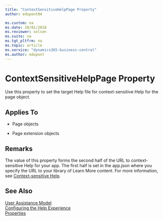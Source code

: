 ```yaml
---
title: "ContextSensitiveHelpPage Property"
author: edupont04

ms.custom: na
ms.date: 10/01/2018
ms.reviewer: solsen
ms.suite: na
ms.tgt_pltfrm: na
ms.topic: article
ms.service: "dynamics365-business-central"
ms.author: edupont
---
```


# ContextSensitiveHelpPage Property

Use this property to set the target Help file for context-sensitive Help for the page object.  

## Applies To

- Page objects

- Page extension objects  

## Remarks

The value of this property forms the second half of the URL to context-sensitive Help for your app. The first half is set in the app.json where you specify the URL to your library of Learn More content. For more information, see [Context-sensitive Help](../../deployment/configure-help.md#context-sensitive-help).  

## See Also  

[User Assistance Model](../../user-assistance.md)  
[Configuring the Help Experience](../../deployment/configure-help.md)  
[Properties](devenv-properties.md)